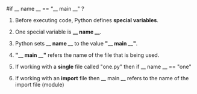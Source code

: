 #if __ name __ == “__ main __" ?

1. Before executing code, Python defines **special variables**.

2. One special variable is **__ name __**.

  1. Python sets **__ name __** to the value **"__ main __"**.

  2. **"__ main __"** refers the name of the file that is being used.

  3. If working with a **single** file called "one.py" then if __ name __ == "one"

  4. If working with an **import** file then __ main __ refers to the name of the import file (module)